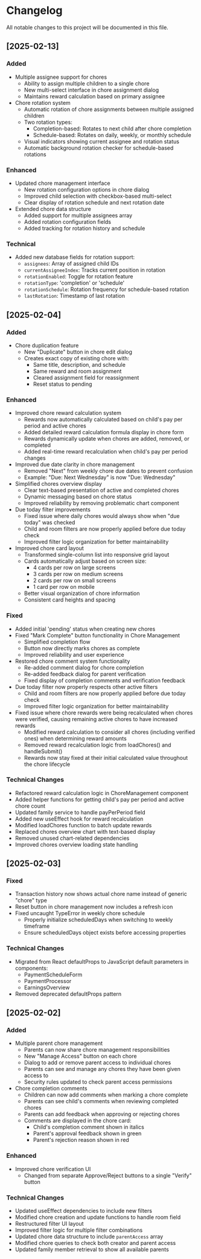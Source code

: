 # Changelog

All notable changes to this project will be documented in this file.

## [2025-02-13]

### Added
- Multiple assignee support for chores
  - Ability to assign multiple children to a single chore
  - New multi-select interface in chore assignment dialog
  - Maintains reward calculation based on primary assignee
- Chore rotation system
  - Automatic rotation of chore assignments between multiple assigned children
  - Two rotation types:
    - Completion-based: Rotates to next child after chore completion
    - Schedule-based: Rotates on daily, weekly, or monthly schedule
  - Visual indicators showing current assignee and rotation status
  - Automatic background rotation checker for schedule-based rotations

### Enhanced
- Updated chore management interface
  - New rotation configuration options in chore dialog
  - Improved child selection with checkbox-based multi-select
  - Clear display of rotation schedule and next rotation date
- Extended chore data structure
  - Added support for multiple assignees array
  - Added rotation configuration fields
  - Added tracking for rotation history and schedule

### Technical
- Added new database fields for rotation support:
  - `assignees`: Array of assigned child IDs
  - `currentAssigneeIndex`: Tracks current position in rotation
  - `rotationEnabled`: Toggle for rotation feature
  - `rotationType`: 'completion' or 'schedule'
  - `rotationSchedule`: Rotation frequency for schedule-based rotation
  - `lastRotation`: Timestamp of last rotation

## [2025-02-04]

### Added
- Chore duplication feature
  - New "Duplicate" button in chore edit dialog
  - Creates exact copy of existing chore with:
    - Same title, description, and schedule
    - Same reward and room assignment
    - Cleared assignment field for reassignment
    - Reset status to pending

### Enhanced
- Improved chore reward calculation system
  - Rewards now automatically calculated based on child's pay per period and active chores
  - Added detailed reward calculation formula display in chore form
  - Rewards dynamically update when chores are added, removed, or completed
  - Added real-time reward recalculation when child's pay per period changes
- Improved due date clarity in chore management
  - Removed "Next" from weekly chore due dates to prevent confusion
  - Example: "Due: Next Wednesday" is now "Due: Wednesday"
- Simplified chores overview display
  - Clear text-based presentation of active and completed chores
  - Dynamic messaging based on chore status
  - Improved reliability by removing problematic chart component
- Due today filter improvements
  - Fixed issue where daily chores would always show when "due today" was checked
  - Child and room filters are now properly applied before due today check
  - Improved filter logic organization for better maintainability
- Improved chore card layout
  - Transformed single-column list into responsive grid layout
  - Cards automatically adjust based on screen size:
    - 4 cards per row on large screens
    - 3 cards per row on medium screens
    - 2 cards per row on small screens
    - 1 card per row on mobile
  - Better visual organization of chore information
  - Consistent card heights and spacing

### Fixed
- Added initial 'pending' status when creating new chores
- Fixed "Mark Complete" button functionality in Chore Management
  - Simplified completion flow
  - Button now directly marks chores as complete
  - Improved reliability and user experience
- Restored chore comment system functionality
  - Re-added comment dialog for chore completion
  - Re-added feedback dialog for parent verification
  - Fixed display of completion comments and verification feedback
- Due today filter now properly respects other active filters
  - Child and room filters are now properly applied before due today check
  - Improved filter logic organization for better maintainability
- Fixed issue where chore rewards were being recalculated when chores were verified, causing remaining active chores to have increased rewards
  - Modified reward calculation to consider all chores (including verified ones) when determining reward amounts
  - Removed reward recalculation logic from loadChores() and handleSubmit()
  - Rewards now stay fixed at their initial calculated value throughout the chore lifecycle

### Technical Changes
- Refactored reward calculation logic in ChoreManagement component
- Added helper functions for getting child's pay per period and active chore count
- Updated family service to handle payPerPeriod field
- Added new useEffect hook for reward recalculation
- Modified loadChores function to batch update rewards
- Replaced chores overview chart with text-based display
- Removed unused chart-related dependencies
- Improved chores overview loading state handling

## [2025-02-03]

### Fixed
- Transaction history now shows actual chore name instead of generic "chore" type
- Reset button in chore management now includes a refresh icon
- Fixed uncaught TypeError in weekly chore schedule
  - Properly initialize scheduledDays when switching to weekly timeframe
  - Ensure scheduledDays object exists before accessing properties

### Technical Changes
- Migrated from React defaultProps to JavaScript default parameters in components:
  - PaymentScheduleForm
  - PaymentProcessor
  - EarningsOverview
- Removed deprecated defaultProps pattern

## [2025-02-02]

### Added
- Multiple parent chore management
  - Parents can now share chore management responsibilities
  - New "Manage Access" button on each chore
  - Dialog to add or remove parent access to individual chores
  - Parents can see and manage any chores they have been given access to
  - Security rules updated to check parent access permissions
- Chore completion comments
  - Children can now add comments when marking a chore complete
  - Parents can see child's comments when reviewing completed chores
  - Parents can add feedback when approving or rejecting chores
  - Comments are displayed in the chore card:
    - Child's completion comment shown in italics
    - Parent's approval feedback shown in green
    - Parent's rejection reason shown in red

### Enhanced
- Improved chore verification UI
  - Changed from separate Approve/Reject buttons to a single "Verify" button

### Technical Changes
- Updated useEffect dependencies to include new filters
- Modified chore creation and update functions to handle room field
- Restructured filter UI layout
- Improved filter logic for multiple filter combinations
- Updated chore data structure to include `parentAccess` array
- Modified chore queries to check both creator and parent access
- Updated family member retrieval to show all available parents
